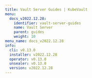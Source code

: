 ```yaml
---
title: Vault Server Guides | KubeVault
menu:
  docs_v2022.12.28:
    identifier: vault-server-guides
    name: Vault Server
    parent: guides
    weight: 10
menu_name: docs_v2022.12.28
info:
  cli: v0.13.0
  installer: v2022.12.28
  operator: v0.13.0
  unsealer: v0.13.0
  version: v2022.12.28
---
```


